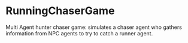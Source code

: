 RunningChaserGame
=================

Multi Agent hunter chaser game: simulates a chaser agent who gathers information from NPC agents to try to catch a runner agent.
